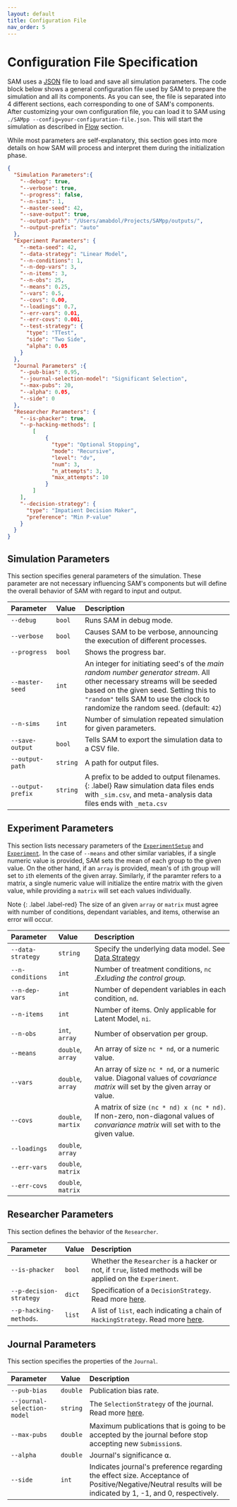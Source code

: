 ```yaml
---
layout: default
title: Configuration File
nav_order: 5
---
```


# Configuration File Specification

SAM uses a [JSON](https://www.json.org) file to load and save all simulation parameters. The code block below shows a general configuration file used by SAM to prepare the simulation and all its components. As you can see, the file is separated into 4 different sections, each corresponding to one of SAM's components. After customizing your own configuration file, you can load it to SAM using `./SAMpp --config=your-configuration-file.json`. This will start the simulation as described in [Flow](#ExecutionFlow.md) section.

While most parameters are self-explanatory, this section goes into more details on how SAM will process and interpret them during the initialization phase.


```json
{
  "Simulation Parameters":{
    "--debug": true,
    "--verbose": true,
    "--progress": false,
    "--n-sims": 1,
    "--master-seed": 42,
    "--save-output": true,
    "--output-path": "/Users/amabdol/Projects/SAMpp/outputs/",
    "--output-prefix": "auto"
  },
  "Experiment Parameters": {
    "--meta-seed": 42,
    "--data-strategy": "Linear Model",
    "--n-conditions": 1,
    "--n-dep-vars": 3,
    "--n-items": 3,
    "--n-obs": 25,
    "--means": 0.25,
    "--vars": 0.5,
    "--covs": 0.00,
    "--loadings": 0.7,
    "--err-vars": 0.01,
    "--err-covs": 0.001,
    "--test-strategy": {
      "type": "TTest",
      "side": "Two Side",
      "alpha": 0.05
    }
  },
  "Journal Parameters" :{
    "--pub-bias": 0.95,
    "--journal-selection-model": "Significant Selection",
    "--max-pubs": 20,
    "--alpha": 0.05,
    "--side": 0
  },
  "Researcher Parameters": {
    "--is-phacker": true,
    "--p-hacking-methods": [
        [
        	{
	          "type": "Optional Stopping",
	          "mode": "Recursive",
	          "level": "dv",
	          "num": 3,
	          "n_attempts": 3,
	          "max_attempts": 10
	        }
	    ]
    ],
    "--decision-strategy": {
      "type": "Impatient Decision Maker",
      "preference": "Min P-value"
    }
  }
}
```



## Simulation Parameters

This section specifies general parameters of the simulation. These parameter are not necessary influencing SAM's components but will define the overall behavior of SAM with regard to input and output. 

| Parameter         | Value    | Description                                                      |
|:------------------|:-------- |:-----------------------------------------------------------------|
| `--debug`         | `bool`   | Runs SAM in debug mode.        				      |
| `--verbose`       | `bool`   | Causes SAM to be verbose, announcing the execution of different processes.   |
| `--progress`      | `bool`   | Shows the progress bar.										  |
| `--master-seed`   | `int`    | An integer for initiating seed's of the *main random number generator stream*. All other necessary streams will be seeded based on the given seed. Setting this to `"random"` tells SAM to use the clock to randomize the random seed. (default: `42`) |
| `--n-sims`        | `int`    | Number of simulation repeated simulation for given parameters.          |
| `--save-output`   | `bool`   | Tells SAM to export the simulation data to a CSV file.
| `--output-path`   | `string` | A path for output files.								  |
| `--output-prefix` | `string` | A prefix to be added to output filenames. {: .label} Raw simulation data files ends with `_sim.csv`, and meta-analysis data files ends with `_meta.csv` |

## Experiment Parameters

This section lists necessary parameters of the [`ExperimentSetup`](Components.md#experiment-setup) and [`Experiment`](Components.md#experiment). 
In the case of `--means` and other similar variables, if a single numeric value is provided, SAM sets the mean of each group to the given value. On the other hand, if an `array` is provided, mean's of `i`th group will set to `i`th elements of the given array. Similarly, if the paramter refers to a matrix, a single numeric value will initialize the entire matrix with the given value, while providing a `matrix` will set each values individually.

Note
{: .label .label-red}
The size of an given `array` or `matrix` must agree with number of conditions, dependant variables, and items, otherwise an error will occur.

| Parameter         | Value              | Description                                                      |
|:------------------|:-------------------|:-----------------------------------------------------------------|
| `--data-strategy` | `string`           | Specify the underlying data model. See [Data Strategy](DataStrategies.md)    |
| `--n-conditions`  | `int`              | Number of treatment conditions, `nc` .*Exluding the control group.* 				|
| `--n-dep-vars`    | `int`              | Number of dependent variables in each condition, `nd`. 					|
| `--n-items`       | `int`              | Number of items. Only applicable for Latent Model, `ni`.                                                                                                                                                                                                                                                                                                                                                                                                                     |
| `--n-obs`         | `int`, `array`     | Number of observation per group.                                                                                                                                                                                                                                                                                                                                                                                                                                  |
| `--means`         | `double`, `array`  | An array of size `nc * nd`, or a numeric value. |
| `--vars`          | `double`, `array`  | An array of size `nc * nd`, or a numeric value. Diagonal values of *covariance matrix* will set by the given array or value.    |
| `--covs`          | `double`, `martix` | A matrix of size `(nc * nd) x (nc * nd)`. If non-zero, non-diagonal values of *convariance matrix* will set with to the given value. |
| `--loadings`      | `double`, `array`  |					|
| `--err-vars`      | `double`, `matrix` |					|
| `--err-covs`      | `double`, `matrix` |					|

## Researcher Parameters

This section defines the behavior of the `Researcher`. 

| Parameter               | Value   | Description                                                    |
|:------------------------|:-------|:-----------------------------------------------------------------|
| `--is-phacker`          | `bool` | Whether the `Researcher` is a hacker or not, if `true`, listed methods will be applied on the `Experiment`. |
| `--p-decision-strategy` | `dict` | Specification of a `DecisionStrategy`. Read more [here](#DecisionStrategy.md). |
| `--p-hacking-methods`.  | `list` | A list of `list`, each indicating a chain of `HackingStrategy`. Read more [here](#HackingStrategies.md). |


## Journal Parameters

This section specifies the properties of the `Journal`.

| Parameter                   | Value    | Description                                                      |
|:----------------------------|:-------- |:-----------------------------------------------------------------|
| `--pub-bias`                | `double` | Publication bias rate.                                                                                                                                     |
| `--journal-selection-model` | `string` | The `SelectionStrategy` of the journal. Read more [here](#selection-strategies.md).                                                                                                                                |
| `--max-pubs`                | `double` | Maximum publications that is going to be accepted by the journal before stop accepting new `Submission`s.                                                                                            |
| `--alpha`                   | `double` | Journal's significance ⍺.                                                                                                                           |
| `--side`                    | `int`    | Indicates journal's preference regarding the effect size. Acceptance of Positive/Negative/Neutral results will be indicated by 1, -1, and 0, respectively. |